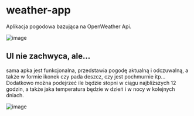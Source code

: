 # weather-app
Aplikacja pogodowa bazująca na OpenWeather Api. 

![image](https://github.com/zielonek252/weather-app/assets/83509587/32cebd6f-b6f5-4812-911f-e326a410942d)

## UI nie zachwyca, ale...
sama apka jest funkcjonalna, przedstawia pogodę aktualną i odczuwalną, a także w formie ikonek czy pada deszcz, czy jest pochmurnie itp... Dodatkowo można podejrzeć ile będzie stopni w ciągu najbliższych 12 godzin, a także jaka temperatura będzie w dzień i w nocy w kolejnych dniach.

![image](https://github.com/zielonek252/weather-app/assets/83509587/b2a2e3a5-2c9c-4e82-98e8-ff7daf8aa9bc)


